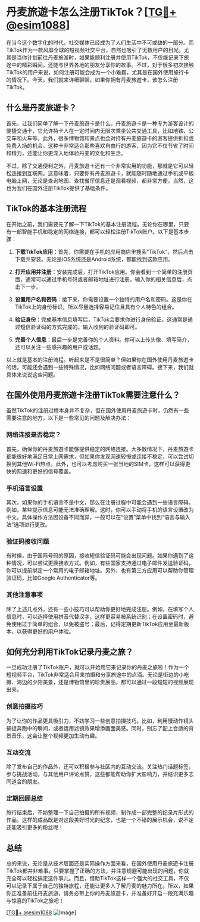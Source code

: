 # 丹麦旅遊卡怎么注册TikTok？[[TG💪+ @esim1088](https://t.me/s/esim1088)]

在当今这个数字化的时代，社交媒体已经成为了人们生活中不可或缺的一部分。而TikTok作为一款风靡全球的短视频社交平台，自然也吸引了无数用户的目光。尤其是当你计划前往丹麦旅游时，如果能顺利注册并使用TikTok，不仅能记录下旅途中的精彩瞬间，还能与世界各地的朋友分享你的故事。不过，对于很多初次接触TikTok的用户来说，如何注册可能会成为一个小难题，尤其是在国外使用旅行卡的情况下。今天，我们就来详细聊聊，如果你拥有丹麦旅遊卡，该怎么注册TikTok。

## 什么是丹麦旅遊卡？

首先，让我们简单了解一下丹麦旅遊卡是什么。丹麦旅遊卡是一种专为游客设计的便捷交通卡，它允许持卡人在一定时间内无限次乘坐公共交通工具，比如地铁、公交车和火车等。此外，很多博物馆和景点也会对持有丹麦旅遊卡的游客提供折扣或免费入场的机会。这种卡非常适合那些喜欢自由行的游客，因为它不仅节省了时间和精力，还能让你更深入地体验丹麦的文化和生活。

不过，除了交通便利之外，丹麦旅遊卡还有一个非常实用的功能，那就是它可以轻松连接到互联网。这意味着，只要你有丹麦旅遊卡，就能随时随地通过手机或平板电脑上网，无论是查询地图、查找餐厅信息还是观看视频，都非常方便。当然，这也为我们在国外注册TikTok提供了基础条件。

## TikTok的基本注册流程

在开始之前，我们需要先了解一下TikTok的基本注册流程。无论你在哪里，只要有一部智能手机和稳定的网络连接，都可以轻松注册TikTok账户。以下是基本步骤：

1. **下载TikTok应用**：首先，你需要在手机的应用商店里搜索“TikTok”，然后点击下载并安装。无论是iOS系统还是Android系统，都能找到这款应用。

2. **打开应用并注册**：安装完成后，打开TikTok应用。你会看到一个简单的注册页面，通常可以通过手机号码或者邮箱地址进行注册。输入你的相关信息后，点击下一步。

3. **设置用户名和密码**：接下来，你需要设置一个独特的用户名和密码。这是你在TikTok上的身份标识，所以尽量选择容易记住且具有个人特色的组合。

4. **验证身份**：完成基本信息填写后，TikTok会要求你进行身份验证。这通常是通过短信验证码的方式完成的。输入收到的验证码即可。

5. **完善个人信息**：最后一步是完善你的个人资料。你可以上传头像、填写简介，还可以关注一些感兴趣的用户或话题。

以上就是基本的注册流程。听起来是不是很简单？但如果你在国外使用丹麦旅遊卡的话，可能还会遇到一些特殊情况，比如网络问题或者语言障碍。接下来，我们就具体来说说这些问题。

## 在国外使用丹麦旅遊卡注册TikTok需要注意什么？

虽然TikTok的注册过程本身并不复杂，但在国外使用丹麦旅遊卡时，仍然有一些需要注意的地方。以下是一些常见的问题及解决办法：

### 网络连接是否稳定？

首先，确保你的丹麦旅遊卡能够提供稳定的网络连接。大多数情况下，丹麦旅遊卡都能很好地满足日常上网需求，但如果你发现网速较慢或连接不稳定，可以尝试切换到其他Wi-Fi热点。此外，也可以考虑购买一张当地的SIM卡，这样可以获得更快的网速和更好的信号覆盖。

### 手机语言设置

其次，如果你的手机语言不是中文，那么在注册过程中可能会遇到一些语言障碍。例如，某些提示信息可能无法准确理解。这时，你可以手动将手机的语言设置改为中文。具体操作方法因设备不同而异，一般可以在“设置”菜单中找到“语言与输入法”选项进行更改。

### 验证码接收问题

有时候，由于国际号码的原因，接收短信验证码可能会出现问题。如果你遇到了这种情况，可以尝试更换接收方式。例如，有些国家支持通过电子邮件发送验证码，你可以提前绑定一个常用的电子邮箱地址。另外，也有第三方应用可以帮助你管理验证码，比如Google Authenticator等。

### 其他注意事项

除了上述几点外，还有一些小技巧可以帮助你更好地完成注册。例如，在填写个人信息时，可以选择使用拼音代替汉字，这样更容易被系统识别；在设置密码时，避免使用过于简单的组合，以免被盗号；最后，记得定期更新TikTok应用至最新版本，以获得更好的用户体验。

## 如何充分利用TikTok记录丹麦之旅？

一旦成功注册了TikTok账户，就可以开始用它来记录你的丹麦之旅啦！作为一个短视频平台，TikTok非常适合用来拍摄和分享旅途中的点滴。无论是街边的小吃摊、海边的夕阳美景，还是博物馆里的珍贵展品，都可以通过一段短短的视频展现出来。

### 创意拍摄技巧

为了让你的作品更具吸引力，不妨学习一些创意拍摄技巧。比如，利用慢动作镜头捕捉奔跑中的瞬间，或者运用滤镜效果增添画面美感。同时，别忘了配上合适的背景音乐，这会让整个视频更加生动有趣。

### 互动交流

除了发布自己的作品外，还可以积极参与社区内的互动交流。关注热门话题标签，参与挑战活动，与其他用户评论点赞，这些都能帮助你扩大影响力，并结识更多志同道合的朋友。

### 定期回顾总结

旅行结束后，不妨整理一下自己拍摄的所有视频，制作成一部完整的纪录片形式的作品。这样的成品既是对这段美好时光的纪念，也是一个不错的展示机会，说不定还能吸引更多的粉丝呢！

## 总结

总的来说，无论是从技术层面还是实际操作方面来看，在国外使用丹麦旅遊卡注册TikTok都并非难事。只要掌握了正确的方法，并注意规避可能出现的问题，你就完全可以轻松搞定这件事儿。而且，借助TikTok这样一个强大的社交工具，不仅可以记录下属于自己的独特旅程，还能让更多人了解丹麦的魅力所在。所以，如果你正准备前往丹麦旅游，请务必带上你的丹麦旅遊卡，并准备好开启一段充满乐趣与惊喜的TikTok之旅吧！

[[TG💪+ @esim1088](https://t.me/s/esim1088) ![Image](https://i.postimg.cc/4NQfJmqS/Snipaste-2025-05-13-00-14-12.png)]